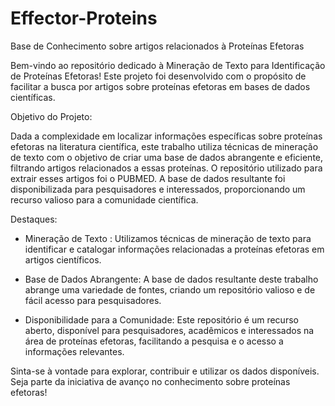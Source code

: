 # Effector-Proteins
Base de Conhecimento sobre artigos relacionados à Proteínas Efetoras

Bem-vindo ao repositório dedicado à Mineração de Texto para Identificação de Proteínas Efetoras! Este projeto foi desenvolvido com o propósito de facilitar a busca por artigos sobre proteínas efetoras em bases de dados científicas.

Objetivo do Projeto:

Dada a complexidade em localizar informações específicas sobre proteínas efetoras na literatura científica, este trabalho utiliza técnicas de mineração de texto com o objetivo de criar uma base de dados abrangente e eficiente, filtrando artigos relacionados a essas proteínas. O repositório utilizado para extrair esses artigos foi o PUBMED. A base de dados resultante foi disponibilizada para pesquisadores e interessados, proporcionando um recurso valioso para a comunidade científica.

Destaques:

- Mineração de Texto : Utilizamos técnicas de mineração de texto para identificar e catalogar informações relacionadas a proteínas efetoras em artigos científicos.

- Base de Dados Abrangente: A base de dados resultante deste trabalho abrange uma variedade de fontes, criando um repositório valioso e de fácil acesso para pesquisadores.

- Disponibilidade para a Comunidade: Este repositório é um recurso aberto, disponível para pesquisadores, acadêmicos e interessados na área de proteínas efetoras, facilitando a pesquisa e o acesso a informações relevantes.

Sinta-se à vontade para explorar, contribuir e utilizar os dados disponíveis. Seja parte da iniciativa de avanço no conhecimento sobre proteínas efetoras!

